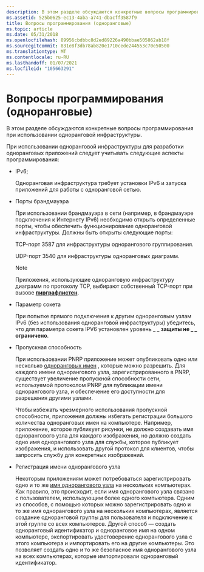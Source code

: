 ```yaml
---
description: В этом разделе обсуждаются конкретные вопросы программирования при использовании одноранговой инфраструктуры.
ms.assetid: 525b0625-ec13-4aba-a741-dbacff3587f9
title: Вопросы программирования (одноранговые)
ms.topic: article
ms.date: 05/31/2018
ms.openlocfilehash: 89956cbdbbc8d2ed89226a490bbae505862ab18f
ms.sourcegitcommit: 831e8f3db78ab820e1710cede244553c70e50500
ms.translationtype: MT
ms.contentlocale: ru-RU
ms.lasthandoff: 01/07/2021
ms.locfileid: "105663291"
---
```

# <a name="programming-considerations-peer-to-peer"></a>Вопросы программирования (одноранговые)

В этом разделе обсуждаются конкретные вопросы программирования при использовании одноранговой инфраструктуры.

При использовании одноранговой инфраструктуры для разработки одноранговых приложений следует учитывать следующие аспекты программирования:

-   IPv6;

    Одноранговая инфраструктура требует установки IPv6 и запуска приложений для работы с одноранговой сетью.

-   Порты брандмауэра

    При использовании брандмауэра в сети (например, в брандмауэре подключения к Интернету IPv6) необходимо открыть определенные порты, чтобы обеспечить функционирование одноранговой инфраструктуры. Должны быть открыты следующие порты:

    TCP-порт 3587 для инфраструктуры однорангового группирования.

    UDP-порт 3540 для инфраструктуры одноранговых диаграмм.

    > [!Note]  
    > Приложения, использующие одноранговую инфраструктуру диаграмм по протоколу TCP, выбирают собственный TCP-порт при вызове [**пирграфлистен**](/windows/desktop/api/P2P/nf-p2p-peergraphlisten).

     

-   Параметр сокета

    При попытке прямого подключения к другим одноранговым узлам IPv6 (без использования одноранговой инфраструктуры) убедитесь, что для параметра сокета IPV6 установлен уровень \_ \_ **защиты не \_ \_ ограничено**.

-   Пропускная способность

    При использовании PNRP приложение может опубликовать одно или несколько [одноранговых имен](peer-names.md) , которые можно разрешить. Для каждого имени однорангового узла, зарегистрированного в PNRP, существует увеличение пропускной способности сети, используемой протоколом PNRP для публикации имени однорангового узла, и обеспечение его доступности для разрешения другими узлами.

    Чтобы избежать чрезмерного использования пропускной способности, приложения должны избегать регистрации большого количества одноранговых имен на компьютере. Например, приложение, которое публикует рисунки, не должно создавать имя однорангового узла для каждого изображения, но должно создать одно имя однорангового узла для службы, которое публикует изображения, и использовать другой протокол для клиентов, чтобы запросить службу для конкретных изображений.

-   Регистрация имени однорангового узла

    Некоторым приложениям может потребоваться зарегистрировать одно и то же [имя однорангового узла](peer-names.md) на нескольких компьютерах. Как правило, это происходит, если имя однорангового узла связано с пользователем, использующим более одного компьютера. Одним из способов, с помощью которых можно зарегистрировать одно и то же имя однорангового узла на нескольких компьютерах, является создание одноранговой группы для пользователя и подключение к этой группе со всех компьютеров. Другой способ — создать одноранговый идентификатор и одноранговое имя на одном компьютере, экспортировать удостоверение однорангового узла с этого компьютера и импортировать его на другие компьютеры. Это позволяет создать одно и то же безопасное имя однорангового узла на всех компьютерах, которые импортировали одноранговый идентификатор.

 

 



